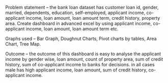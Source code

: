 Problem statement – the bank loan dataset has customer loan id, gender, married, dependents, education, self-employed, applicant income, co-applicant income, loan amount, loan amount term, credit history, property area. Create dashboard in advanced excel by using applicant income, co-applicant income, loan amount, loan amount term etc.



Graphs used – Bar Graph, Doughnut Charts, Pivot charts by tables, Area Chart, Tree Map.



Outcome – the outcome of this dashboard is easy to analyse the applicant income by gender wise, loan amount, count of property area, sum of credit history, sum of co-applicant income to banks for decisions. in all cases male has high applicant income, loan amount, sum of credit history, co-applicant income.
